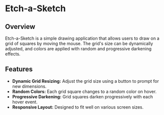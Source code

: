 # Etch-a-Sketch

## Overview

Etch-a-Sketch is a simple drawing application that allows users to draw on a grid of squares by moving the mouse. The grid's size can be dynamically adjusted, and colors are applied with random and progressive darkening effects.

## Features

- **Dynamic Grid Resizing:** Adjust the grid size using a button to prompt for new dimensions.
- **Random Colors:** Each grid square changes to a random color on hover.
- **Progressive Darkening:** Grid squares darken progressively with each hover event.
- **Responsive Layout:** Designed to fit well on various screen sizes.
